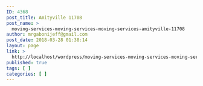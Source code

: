 ```yaml
---
ID: 4368
post_title: Amityville 11708
post_name: >
  moving-services-moving-services-moving-services-amityville-11708
author: mrgabonijeff@gmail.com
post_date: 2018-03-28 01:38:14
layout: page
link: >
  http://localhost/wordpress/moving-services-moving-services-moving-services-amityville-11708/
published: true
tags: [ ]
categories: [ ]
---
```

